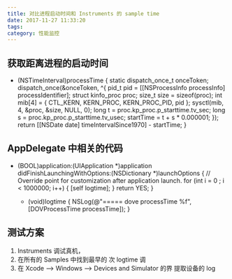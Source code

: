 ```yaml
---
title: 对比进程启动时间和 Instruments 的 sample time
date: 2017-11-27 11:33:20
tags:
category: 性能监控
---
```


## 获取距离进程的启动时间

  + (NSTimeInterval)processTime {
      static dispatch_once_t onceToken;
      dispatch_once(&onceToken, ^{
    pid_t pid = [[NSProcessInfo processInfo] processIdentifier];
    struct kinfo_proc proc;
    size_t size = sizeof(proc);
    int mib[4] = { CTL_KERN, KERN_PROC, KERN_PROC_PID, pid }; sysctl(mib, 4, &proc, &size, NULL, 0);
    long t = proc.kp_proc.p_starttime.tv_sec;
    long s = proc.kp_proc.p_starttime.tv_usec;
    startTime = t + s * 0.000001;
    });
    return [[NSDate date] timeIntervalSince1970] - startTime; } 

## AppDelegate 中相关的代码

 - (BOOL)application:(UIApplication *)application
    didFinishLaunchingWithOptions:(NSDictionary *)launchOptions {
        // Override point for customization after application launch.
        for (int i = 0 ; i < 1000000; i++) { [self logtime]; }
    return YES; }

    - (void)logtime {
        NSLog(@"===== dove processTime %f", [DOVProcessTime
        processTime]);
    }

## 测试方案

1. Instruments 调试真机，
2. 在所有的 Samples 中找到最早的 次 logtime 调 
3. 在 Xcode --> Windows --> Devices and Simulator 的界 提取设备的 log

